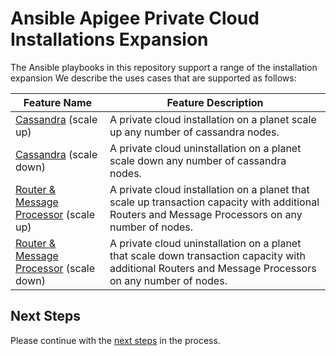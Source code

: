 # Ansible Apigee Private Cloud Installations Expansion
The Ansible playbooks in this repository support a range of the installation expansion
We describe the uses cases that are supported as follows: 

| Feature Name | Feature Description |
| --- | --- |
| [Cassandra](cassandra/README.md#usage-instructions) (scale up) | A private cloud installation on a planet scale up any number of cassandra nodes. |
| [Cassandra](cassandra/README.md#usage-instructions) (scale down) | A private cloud uninstallation on a planet scale down any number of cassandra nodes. |
| [Router & Message Processor](rmp/README.md#usage-instructions) (scale up) | A private cloud installation on a planet that scale up transaction capacity with additional Routers and Message Processors on any number of nodes. |
| [Router & Message Processor](rmp/README.md#usage-instructions) (scale down) | A private cloud uninstallation on a planet that scale down transaction capacity with additional Routers and Message Processors on any number of nodes. |


## Next Steps

Please continue with the [next steps](../README.md#ansible-apigee-private-cloud-features) in the process.